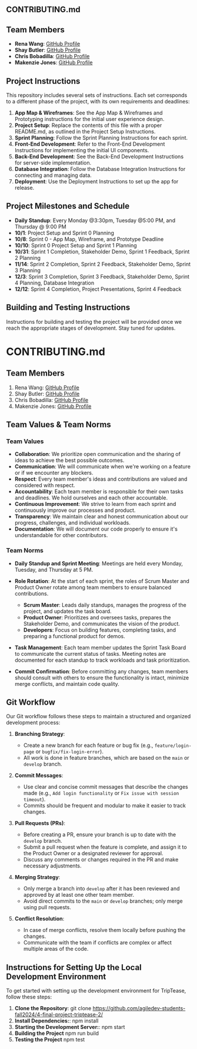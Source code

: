## CONTRIBUTING.md
##
## Team Members
- **Rena Wang**: [GitHub Profile](https://github.com/nomegustaexam)
- **Shay Butler**: [GitHub Profile](https://github.com/hawk-2414)
- **Chris Bobadilla**: [GitHub Profile](https://github.com/chrisbobadilla)
- **Makenzie Jones**: [GitHub Profile](https://github.com/m4kenziejones)

## Project Instructions
This repository includes several sets of instructions. Each set corresponds to a different phase of the project, with its own requirements and deadlines:

1. **App Map & Wireframes**: See the App Map & Wireframes and Prototyping instructions for the initial user experience design.
2. **Project Setup**: Replace the contents of this file with a proper README.md, as outlined in the Project Setup Instructions.
3. **Sprint Planning**: Follow the Sprint Planning Instructions for each sprint.
4. **Front-End Development**: Refer to the Front-End Development Instructions for implementing the initial UI components.
5. **Back-End Development**: See the Back-End Development Instructions for server-side implementation.
6. **Database Integration**: Follow the Database Integration Instructions for connecting and managing data.
7. **Deployment**: Use the Deployment Instructions to set up the app for release.

## Project Milestones and Schedule
- **Daily Standup**: Every Monday @3:30pm, Tuesday @5:00 PM, and Thursday @ 9:00 PM
- **10/1**: Project Setup and Sprint 0 Planning
- **10/8**: Sprint 0 - App Map, Wireframe, and Prototype Deadline
- **10/10**: Sprint 0 Project Setup and Sprint 1 Planning
- **10/31**: Sprint 1 Completion, Stakeholder Demo, Sprint 1 Feedback, Sprint 2 Planning
- **11/14**: Sprint 2 Completion, Sprint 2 Feedback, Stakeholder Demo, Sprint 3 Planning
- **12/3**: Sprint 3 Completion, Sprint 3 Feedback, Stakeholder Demo, Sprint 4 Planning, Database Integration
- **12/12**: Sprint 4 Completion, Project Presentations, Sprint 4 Feedback

## Building and Testing Instructions
Instructions for building and testing the project will be provided once we reach the appropriate stages of development. Stay tuned for updates.



# CONTRIBUTING.md

## Team Members
1. Rena Wang: [GitHub Profile](https://github.com/nomegustaexam)
2. Shay Butler: [GitHub Profile](https://github.com/hawk-2414)
3. Chris Bobadilla: [GitHub Profile](https://github.com/chrisbobadilla)
4. Makenzie Jones: [GitHub Profile](https://github.com/m4kenziejones)

## Team Values & Team Norms

### Team Values
- **Collaboration**: We prioritize open communication and the sharing of ideas to achieve the best possible outcomes.
- **Communication**: We will communicate when we're working on a feature or if we encounter any blockers.
- **Respect**: Every team member's ideas and contributions are valued and considered with respect.
- **Accountability**: Each team member is responsible for their own tasks and deadlines. We hold ourselves and each other accountable.
- **Continuous Improvement**: We strive to learn from each sprint and continuously improve our processes and product.
- **Transparency**: We maintain clear and honest communication about our progress, challenges, and individual workloads.
- **Documentation**: We will document our code properly to ensure it's understandable for other contributors.


### Team Norms
- **Daily Standup and Sprint Meeting**: Meetings are held every Monday, Tuesday, and Thursday at 5 PM.
- **Role Rotation**: At the start of each sprint, the roles of Scrum Master and Product Owner rotate among team members to ensure balanced contributions.
    - **Scrum Master**: Leads daily standups, manages the progress of the project, and updates the task board.
    - **Product Owner**: Prioritizes and oversees tasks, prepares the Stakeholder Demo, and communicates the vision of the product.
    - **Developers**: Focus on building features, completing tasks, and preparing a functional product for demos.

- **Task Management**: Each team member updates the Sprint Task Board to communicate the current status of tasks. Meeting notes are documented for each standup to track workloads and task prioritization.
- **Commit Confirmation**: Before committing any changes, team members should consult with others to ensure the functionality is intact, minimize merge conflicts, and maintain code quality.

## Git Workflow
Our Git workflow follows these steps to maintain a structured and organized development process:

1. **Branching Strategy**: 
   - Create a new branch for each feature or bug fix (e.g., `feature/login-page` or `bugfix/fix-login-error`).
   - All work is done in feature branches, which are based on the `main` or `develop` branch.

2. **Commit Messages**:
   - Use clear and concise commit messages that describe the changes made (e.g., `Add login functionality` or `Fix issue with session timeout`).
   - Commits should be frequent and modular to make it easier to track changes.

3. **Pull Requests (PRs)**:
   - Before creating a PR, ensure your branch is up to date with the `develop` branch.
   - Submit a pull request when the feature is complete, and assign it to the Product Owner or a designated reviewer for approval.
   - Discuss any comments or changes required in the PR and make necessary adjustments.

4. **Merging Strategy**:
   - Only merge a branch into `develop` after it has been reviewed and approved by at least one other team member.
   - Avoid direct commits to the `main` or `develop` branches; only merge using pull requests.

5. **Conflict Resolution**:
   - In case of merge conflicts, resolve them locally before pushing the changes.
   - Communicate with the team if conflicts are complex or affect multiple areas of the code.

## Instructions for Setting Up the Local Development Environment

To get started with setting up the development environment for TripTease, follow these steps:

1. **Clone the Repository**:
git clone https://github.com/agiledev-students-fall2024/4-final-project-triptease-2/
2.  **Install Dependencies:**:
npm install
3.  **Starting the Development Server:**:
npm start
4. **Building the Project**
npm run build
4. **Testing the Project**
npm test
